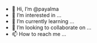 - 👋 Hi, I’m @payalma
- 👀 I’m interested in ...
- 🌱 I’m currently learning ...
- 💞️ I’m looking to collaborate on ...
- 📫 How to reach me ...

<!---
payalma/payalma is a ✨ special ✨ repository because its `README.md` (this file) appears on your GitHub profile.
You can click the Preview link to take a look at your changes.
--->
